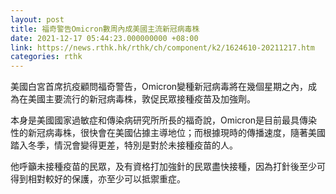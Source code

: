 ```yaml
---
layout: post
title: 福奇警告Omicron數周內成美國主流新冠病毒株
date: 2021-12-17 05:44:23.000000000 +08:00
link: https://news.rthk.hk/rthk/ch/component/k2/1624610-20211217.htm
categories: rthk
---
```


美國白宮首席抗疫顧問福奇警告，Omicron變種新冠病毒將在幾個星期之內，成為在美國主要流行的新冠病毒株，敦促民眾接種疫苗及加強劑。

本身是美國國家過敏症和傳染病研究所所長的福奇說，Omicron是目前最具傳染性的新冠病毒株，很快會在美國佔據主導地位；而根據現時的傳播速度，隨著美國踏入冬季，情況會變得更差，特別是對於未接種疫苗的人。

他呼籲未接種疫苗的民眾，及有資格打加強針的民眾盡快接種，因為打針後至少可得到相對較好的保護，亦至少可以抵禦重症。
